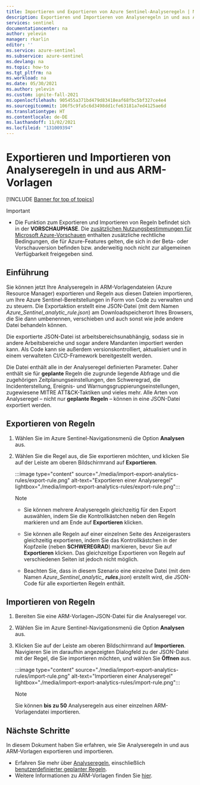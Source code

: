 ```yaml
---
title: Importieren und Exportieren von Azure Sentinel-Analyseregeln | Microsoft-Dokumentation
description: Exportieren und Importieren von Analyseregeln in und aus ARM-Vorlagen zur Unterstützung der Bereitstellung
services: sentinel
documentationcenter: na
author: yelevin
manager: rkarlin
editor: ''
ms.service: azure-sentinel
ms.subservice: azure-sentinel
ms.devlang: na
ms.topic: how-to
ms.tgt_pltfrm: na
ms.workload: na
ms.date: 05/30/2021
ms.author: yelevin
ms.custom: ignite-fall-2021
ms.openlocfilehash: 905455a371bd479d83418eaf68fbc5bf327ce4e4
ms.sourcegitcommit: 106f5c9fa5c6d3498dd1cfe63181a7ed4125ae6d
ms.translationtype: HT
ms.contentlocale: de-DE
ms.lasthandoff: 11/02/2021
ms.locfileid: "131009394"
---
```

# <a name="export-and-import-analytics-rules-to-and-from-arm-templates"></a>Exportieren und Importieren von Analyseregeln in und aus ARM-Vorlagen

[!INCLUDE [Banner for top of topics](./includes/banner.md)]

> [!IMPORTANT]
>
> - Die Funktion zum Exportieren und Importieren von Regeln befindet sich in der **VORSCHAUPHASE**. Die [zusätzlichen Nutzungsbestimmungen für Microsoft Azure-Vorschauen](https://azure.microsoft.com/support/legal/preview-supplemental-terms/) enthalten zusätzliche rechtliche Bedingungen, die für Azure-Features gelten, die sich in der Beta- oder Vorschauversion befinden bzw. anderweitig noch nicht zur allgemeinen Verfügbarkeit freigegeben sind.

## <a name="introduction"></a>Einführung

Sie können jetzt Ihre Analyseregeln in ARM-Vorlagendateien (Azure Resource Manager) exportieren und Regeln aus diesen Dateien importieren, um Ihre Azure Sentinel-Bereitstellungen in Form von Code zu verwalten und zu steuern. Die Exportaktion erstellt eine JSON-Datei (mit dem Namen *Azure_Sentinel_analytic_rule.json*) am Downloadspeicherort Ihres Browsers, die Sie dann umbenennen, verschieben und auch sonst wie jede andere Datei behandeln können.

Die exportierte JSON-Datei ist arbeitsbereichsunabhängig, sodass sie in andere Arbeitsbereiche und sogar andere Mandanten importiert werden kann. Als Code kann sie außerdem versionskontrolliert, aktualisiert und in einem verwalteten CI/CD-Framework bereitgestellt werden.

Die Datei enthält alle in der Analyseregel definierten Parameter. Daher enthält sie für **geplante** Regeln die zugrunde liegende Abfrage und die zugehörigen Zeitplanungseinstellungen, den Schweregrad, die Incidenterstellung, Ereignis- und Warnungsgruppierungseinstellungen, zugewiesene MITRE ATT&CK-Taktiken und vieles mehr. Alle Arten von Analyseregel – nicht nur **geplante Regeln** – können in eine JSON-Datei exportiert werden.

## <a name="export-rules"></a>Exportieren von Regeln

1. Wählen Sie im Azure Sentinel-Navigationsmenü die Option **Analysen** aus.

1. Wählen Sie die Regel aus, die Sie exportieren möchten, und klicken Sie auf der Leiste am oberen Bildschirmrand auf **Exportieren**.

    :::image type="content" source="./media/import-export-analytics-rules/export-rule.png" alt-text="Exportieren einer Analyseregel" lightbox="./media/import-export-analytics-rules/export-rule.png":::

    > [!NOTE]
    > - Sie können mehrere Analyseregeln gleichzeitig für den Export auswählen, indem Sie die Kontrollkästchen neben den Regeln markieren und am Ende auf **Exportieren** klicken.
    >
    > - Sie können alle Regeln auf einer einzelnen Seite des Anzeigerasters gleichzeitig exportieren, indem Sie das Kontrollkästchen in der Kopfzeile (neben **SCHWEREGRAD**) markieren, bevor Sie auf **Exportieren** klicken. Das gleichzeitige Exportieren von Regeln auf verschiedenen Seiten ist jedoch nicht möglich.
    >
    > - Beachten Sie, dass in diesem Szenario eine einzelne Datei (mit dem Namen *Azure_Sentinel_analytic_ **rules**.json*) erstellt wird, die JSON-Code für alle exportierten Regeln enthält.

## <a name="import-rules"></a>Importieren von Regeln

1. Bereiten Sie eine ARM-Vorlagen-JSON-Datei für die Analyseregel vor.

1. Wählen Sie im Azure Sentinel-Navigationsmenü die Option **Analysen** aus.

1. Klicken Sie auf der Leiste am oberen Bildschirmrand auf **Importieren**. Navigieren Sie im daraufhin angezeigten Dialogfeld zu der JSON-Datei mit der Regel, die Sie importieren möchten, und wählen Sie **Öffnen** aus.

    :::image type="content" source="./media/import-export-analytics-rules/import-rule.png" alt-text="Importieren einer Analyseregel" lightbox="./media/import-export-analytics-rules/import-rule.png":::

    > [!NOTE]
    > Sie können **bis zu 50** Analyseregeln aus einer einzelnen ARM-Vorlagendatei importieren.

## <a name="next-steps"></a>Nächste Schritte

In diesem Dokument haben Sie erfahren, wie Sie Analyseregeln in und aus ARM-Vorlagen exportieren und importieren.
- Erfahren Sie mehr über [Analyseregeln](detect-threats-built-in.md), einschließlich [benutzerdefinierter geplanter Regeln](detect-threats-custom.md).
- Weitere Informationen zu ARM-Vorlagen finden Sie [hier](../azure-resource-manager/templates/overview.md).
